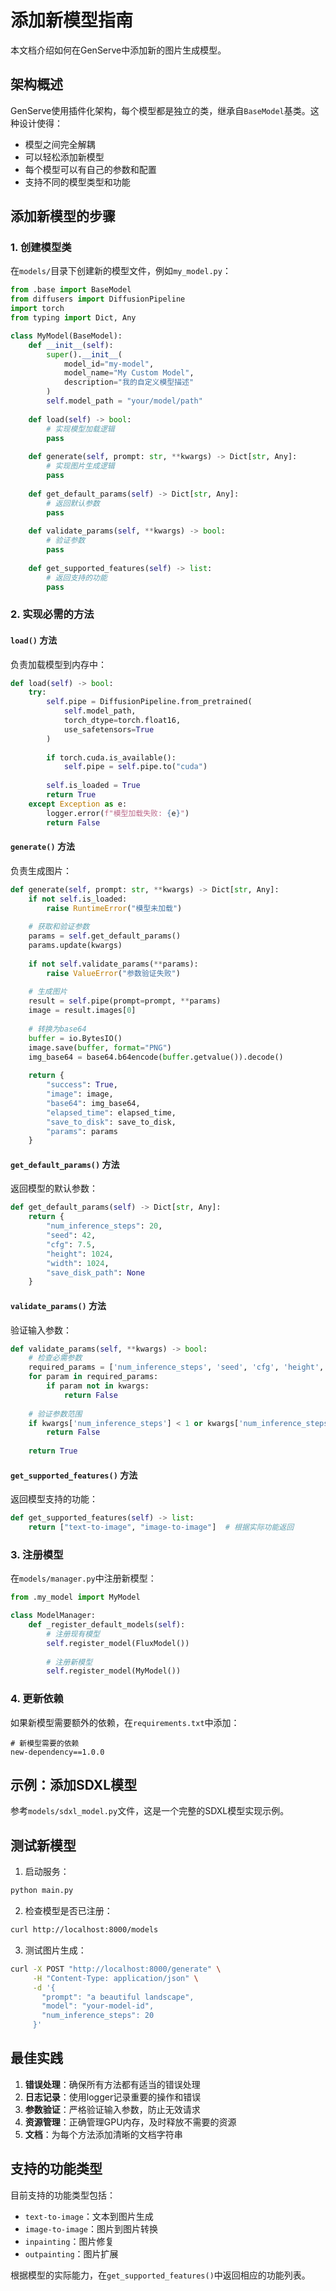 # 添加新模型指南

本文档介绍如何在GenServe中添加新的图片生成模型。

## 架构概述

GenServe使用插件化架构，每个模型都是独立的类，继承自`BaseModel`基类。这种设计使得：

- 模型之间完全解耦
- 可以轻松添加新模型
- 每个模型可以有自己的参数和配置
- 支持不同的模型类型和功能

## 添加新模型的步骤

### 1. 创建模型类

在`models/`目录下创建新的模型文件，例如`my_model.py`：

```python
from .base import BaseModel
from diffusers import DiffusionPipeline
import torch
from typing import Dict, Any

class MyModel(BaseModel):
    def __init__(self):
        super().__init__(
            model_id="my-model",
            model_name="My Custom Model",
            description="我的自定义模型描述"
        )
        self.model_path = "your/model/path"
    
    def load(self) -> bool:
        # 实现模型加载逻辑
        pass
    
    def generate(self, prompt: str, **kwargs) -> Dict[str, Any]:
        # 实现图片生成逻辑
        pass
    
    def get_default_params(self) -> Dict[str, Any]:
        # 返回默认参数
        pass
    
    def validate_params(self, **kwargs) -> bool:
        # 验证参数
        pass
    
    def get_supported_features(self) -> list:
        # 返回支持的功能
        pass
```

### 2. 实现必需的方法

#### `load()` 方法
负责加载模型到内存中：

```python
def load(self) -> bool:
    try:
        self.pipe = DiffusionPipeline.from_pretrained(
            self.model_path,
            torch_dtype=torch.float16,
            use_safetensors=True
        )
        
        if torch.cuda.is_available():
            self.pipe = self.pipe.to("cuda")
        
        self.is_loaded = True
        return True
    except Exception as e:
        logger.error(f"模型加载失败: {e}")
        return False
```

#### `generate()` 方法
负责生成图片：

```python
def generate(self, prompt: str, **kwargs) -> Dict[str, Any]:
    if not self.is_loaded:
        raise RuntimeError("模型未加载")
    
    # 获取和验证参数
    params = self.get_default_params()
    params.update(kwargs)
    
    if not self.validate_params(**params):
        raise ValueError("参数验证失败")
    
    # 生成图片
    result = self.pipe(prompt=prompt, **params)
    image = result.images[0]
    
    # 转换为base64
    buffer = io.BytesIO()
    image.save(buffer, format="PNG")
    img_base64 = base64.b64encode(buffer.getvalue()).decode()
    
    return {
        "success": True,
        "image": image,
        "base64": img_base64,
        "elapsed_time": elapsed_time,
        "save_to_disk": save_to_disk,
        "params": params
    }
```

#### `get_default_params()` 方法
返回模型的默认参数：

```python
def get_default_params(self) -> Dict[str, Any]:
    return {
        "num_inference_steps": 20,
        "seed": 42,
        "cfg": 7.5,
        "height": 1024,
        "width": 1024,
        "save_disk_path": None
    }
```

#### `validate_params()` 方法
验证输入参数：

```python
def validate_params(self, **kwargs) -> bool:
    # 检查必需参数
    required_params = ['num_inference_steps', 'seed', 'cfg', 'height', 'width']
    for param in required_params:
        if param not in kwargs:
            return False
    
    # 验证参数范围
    if kwargs['num_inference_steps'] < 1 or kwargs['num_inference_steps'] > 100:
        return False
    
    return True
```

#### `get_supported_features()` 方法
返回模型支持的功能：

```python
def get_supported_features(self) -> list:
    return ["text-to-image", "image-to-image"]  # 根据实际功能返回
```

### 3. 注册模型

在`models/manager.py`中注册新模型：

```python
from .my_model import MyModel

class ModelManager:
    def _register_default_models(self):
        # 注册现有模型
        self.register_model(FluxModel())
        
        # 注册新模型
        self.register_model(MyModel())
```

### 4. 更新依赖

如果新模型需要额外的依赖，在`requirements.txt`中添加：

```
# 新模型需要的依赖
new-dependency==1.0.0
```

## 示例：添加SDXL模型

参考`models/sdxl_model.py`文件，这是一个完整的SDXL模型实现示例。

## 测试新模型

1. 启动服务：
```bash
python main.py
```

2. 检查模型是否已注册：
```bash
curl http://localhost:8000/models
```

3. 测试图片生成：
```bash
curl -X POST "http://localhost:8000/generate" \
     -H "Content-Type: application/json" \
     -d '{
       "prompt": "a beautiful landscape",
       "model": "your-model-id",
       "num_inference_steps": 20
     }'
```

## 最佳实践

1. **错误处理**：确保所有方法都有适当的错误处理
2. **日志记录**：使用logger记录重要的操作和错误
3. **参数验证**：严格验证输入参数，防止无效请求
4. **资源管理**：正确管理GPU内存，及时释放不需要的资源
5. **文档**：为每个方法添加清晰的文档字符串

## 支持的功能类型

目前支持的功能类型包括：
- `text-to-image`：文本到图片生成
- `image-to-image`：图片到图片转换
- `inpainting`：图片修复
- `outpainting`：图片扩展

根据模型的实际能力，在`get_supported_features()`中返回相应的功能列表。 
